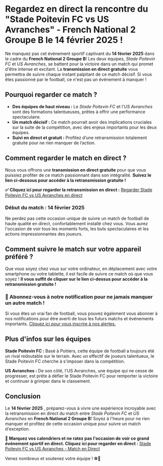 # Regardez en direct la rencontre du "Stade Poitevin FC vs US Avranches" - French National 2 Groupe B le 14 février 2025 !

Ne manquez pas cet événement sportif captivant du **14 février 2025** dans le cadre du **French National 2 Groupe B**! Les deux équipes, _Stade Poitevin FC_ et _US Avranches_, se battent pour la victoire dans un match qui promet d'être intense et excitant. La **transmission en direct gratuite** vous permettra de suivre chaque instant palpitant de ce match décisif. Si vous êtes passionné par le football, ce n'est pas un événement à manquer !

## Pourquoi regarder ce match ?

- **Des équipes de haut niveau :** Le _Stade Poitevin FC_ et l'_US Avranches_ sont des formations talentueuses, prêtes à offrir une performance spectaculaire.
- **Un match décisif :** Ce match pourrait avoir des implications cruciales sur la suite de la compétition, avec des enjeux importants pour les deux équipes.
- **Suivi en direct et gratuit :** Profitez d’une retransmission totalement gratuite pour ne rien manquer de l’action.

## Comment regarder le match en direct ?

Nous vous offrons une **transmission en direct gratuite** pour que vous puissiez profiter de ce match passionnant dans son intégralité. **Suivez le lien ci-dessous pour accéder à la retransmission gratuite !**

**✅ Cliquez ici pour regarder la retransmission en direct :** [Regarder Stade Poitevin FC vs US Avranches en direct](https://tinyurl.com/livestreamfreeo?st=Stade+Poitevin+FC+vs+US+Avranches&si=ghc)

### Début du match : 14 février 2025

Ne perdez pas cette occasion unique de suivre un match de football de haute qualité en direct, confortablement installé chez vous. Vous aurez l'occasion de voir tous les moments forts, les buts spectaculaires et les actions impressionnantes des joueurs.

## Comment suivre le match sur votre appareil préféré ?

Que vous soyez chez vous sur votre ordinateur, en déplacement avec votre smartphone ou votre tablette, il est facile de suivre ce match où que vous soyez ! **Il vous suffit de cliquer sur le lien ci-dessus pour accéder à la retransmission gratuite !**

### 🔔 Abonnez-vous à notre notification pour ne jamais manquer un autre match !

Si vous êtes un vrai fan de football, vous pouvez également vous abonner à nos notifications pour être averti de tous les futurs matchs et événements importants. [Cliquez ici pour vous inscrire à nos alertes.](https://tinyurl.com/livestreamfreeo?st=Stade+Poitevin+FC+vs+US+Avranches&si=ghc)

## Plus d'infos sur les équipes

**Stade Poitevin FC :** Basé à Poitiers, cette équipe de football a toujours été un rival redoutable sur le terrain. Avec un effectif de joueurs talentueux, le Stade Poitevin FC cherche à s'imposer dans la compétition.

**US Avranches :** De son côté, l'US Avranches, une équipe qui ne cesse de progresser, est prête à défier le Stade Poitevin FC pour remporter la victoire et continuer à grimper dans le classement.

## Conclusion

Le **14 février 2025** , préparez-vous à vivre une expérience incroyable avec la retransmission en direct du match entre _Stade Poitevin FC_ et _US Avranches_ en **French National 2 Groupe B**! Soyez à l'heure pour ne rien manquer et profitez de cette occasion unique pour suivre un match d'exception.

**📅 Marquez vos calendriers et ne ratez pas l'occasion de voir ce grand événement sportif en direct. Cliquez ici pour regarder en direct :** [Stade Poitevin FC vs US Avranches - Match en Direct](https://tinyurl.com/livestreamfreeo?st=Stade+Poitevin+FC+vs+US+Avranches&si=ghc)

Venez nombreux et soutenez votre équipe ! ⚽🎉
